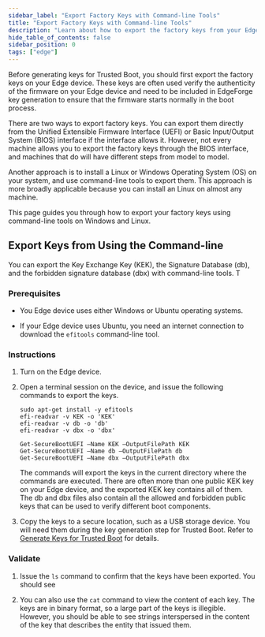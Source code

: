 ```yaml
---
sidebar_label: "Export Factory Keys with Command-line Tools"
title: "Export Factory Keys with Command-line Tools"
description: "Learn about how to export the factory keys from your Edge device using command-line tools. "
hide_table_of_contents: false
sidebar_position: 0
tags: ["edge"]
---
```


Before generating keys for Trusted Boot, you should first export the factory keys on your Edge device. These keys are
often used verify the authenticity of the firmware on your Edge device and need to be included in EdgeForge key
generation to ensure that the firmware starts normally in the boot process.

There are two ways to export factory keys. You can export them directly from the Unified Extensible Firmware Interface
(UEFI) or Basic Input/Output System (BIOS) interface if the interface allows it. However, not every machine allows you
to export the factory keys through the BIOS interface, and machines that do will have different steps from model to
model.

Another approach is to install a Linux or Windows Operating System (OS) on your system, and use command-line tools to
export them. This approach is more broadly applicable because you can install an Linux on almost any machine.

This page guides you through how to export your factory keys using command-line tools on Windows and Linux.

## Export Keys from Using the Command-line

You can export the Key Exchange Key (KEK), the Signature Database (db), and the forbidden signature database (dbx) with
command-line tools. T

### Prerequisites

- You Edge device uses either Windows or Ubuntu operating systems.

- If your Edge device uses Ubuntu, you need an internet connection to download the `efitools` command-line tool.

### Instructions

1. Turn on the Edge device.

2. Open a terminal session on the device, and issue the following commands to export the keys.

   <Tabs>

   <TabItem label="Linux" value="linux">

   ```shell
   sudo apt-get install -y efitools
   efi-readvar -v KEK -o 'KEK'
   efi-readvar -v db -o 'db'
   efi-readvar -v dbx -o 'dbx'
   ```

   </TabItem>

   <TabItem label="Windows" value="windows">

   ```shell
   Get-SecureBootUEFI –Name KEK –OutputFilePath KEK
   Get-SecureBootUEFI –Name db –OutputFilePath db
   Get-SecureBootUEFI –Name dbx –OutputFilePath dbx
   ```

   </TabItem>

   </Tabs>

   The commands will export the keys in the current directory where the commands are executed. There are often more than
   one public KEK key on your Edge device, and the exported KEK key contains all of them. The db and dbx files also
   contain all the allowed and forbidden public keys that can be used to verify different boot components.

3. Copy the keys to a secure location, such as a USB storage device. You will need them during the key generation step
   for Trusted Boot. Refer to [Generate Keys for Trusted Boot](./generate-key.md) for details.

### Validate

1. Issue the `ls` command to confirm that the keys have been exported. You should see

2. You can also use the `cat` command to view the content of each key. The keys are in binary format, so a large part of
   the keys is illegible. However, you should be able to see strings interspersed in the content of the key that
   describes the entity that issued them.
